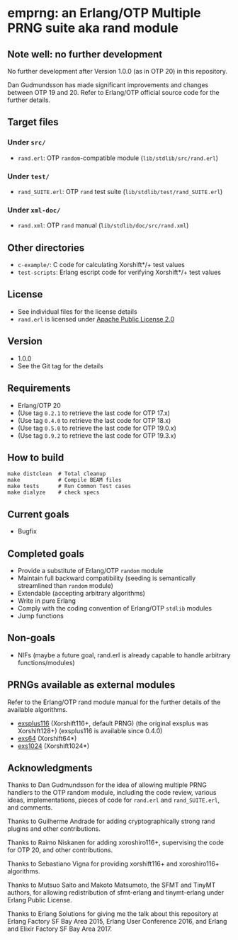 # emprng: an Erlang/OTP Multiple PRNG suite aka rand module

## Note well: no further development

No further development after Version 1.0.0 (as in OTP 20) in this repository.

Dan Gudmundsson has made significant improvements and changes between OTP 19 and 20. Refer to Erlang/OTP official source code for the further details.

## Target files

### Under `src/`

* `rand.erl`: OTP `random`-compatible module (`lib/stdlib/src/rand.erl`)

### Under `test/`

* `rand_SUITE.erl`: OTP `rand` test suite (`lib/stdlib/test/rand_SUITE.erl`)

### Under `xml-doc/`

* `rand.xml`: OTP `rand` manual (`lib/stdlib/doc/src/rand.xml`)

## Other directories

* `c-example/`: C code for calculating Xorshift\*/+ test values
* `test-scripts`: Erlang escript code for verifying Xorshift\*/+ test values

## License

* See individual files for the license details
* `rand.erl` is licensed under [Apache Public License 2.0](https://www.apache.org/licenses/LICENSE-2.0)

## Version

* 1.0.0
* See the Git tag for the details

## Requirements

* Erlang/OTP 20
* (Use tag `0.2.1` to retrieve the last code for OTP 17.x)
* (Use tag `0.4.0` to retrieve the last code for OTP 18.x)
* (Use tag `0.5.0` to retrieve the last code for OTP 19.0.x)
* (Use tag `0.9.2` to retrieve the last code for OTP 19.3.x)

## How to build

    make distclean  # Total cleanup
    make            # Compile BEAM files
    make tests      # Run Common Test cases
    make dialyze    # check specs

## Current goals

* Bugfix

## Completed goals

* Provide a substitute of Erlang/OTP `random` module
* Maintain full backward compatibility (seeding is semantically streamlined than `random` module)
* Extendable (accepting arbitrary algorithms)
* Write in pure Erlang
* Comply with the coding convention of Erlang/OTP `stdlib` modules
* Jump functions

## Non-goals

* NIFs (maybe a future goal, rand.erl is already capable to handle arbitrary functions/modules)

## PRNGs available as external modules

Refer to the Erlang/OTP rand module manual for the further details of the available algorithms.

* [exsplus116](https://github.com/jj1bdx/exsplus116/) (Xorshift116+, default PRNG) (the original exsplus was Xorshift128+) (exsplus116 is available since 0.4.0)
* [exs64](https://github.com/jj1bdx/exs64/) (Xorshift64\*)
* [exs1024](https://github.com/jj1bdx/exs1024/) (Xorshift1024\*)

## Acknowledgments

Thanks to Dan Gudmundsson for the idea of allowing multiple PRNG handlers to
the OTP random module, including the code review, various ideas,
implementations, pieces of code for `rand.erl` and `rand_SUITE.erl`, and
comments.

Thanks to Guilherme Andrade for adding cryptographically strong rand plugins
and other contributions.
 
Thanks to Raimo Niskanen for adding xoroshiro116+, supervising the code for
OTP 20, and other contributions.

Thanks to Sebastiano Vigna for providing xorshift116+ and xoroshiro116+
algorithms.

Thanks to Mutsuo Saito and Makoto Matsumoto, the SFMT and TinyMT authors, for
allowing redistribution of sfmt-erlang and tinymt-erlang under Erlang Public
License.

Thanks to Erlang Solutions for giving me the talk about this repository at
Erlang Factory SF Bay Area 2015, Erlang User Conference 2016, and Erlang and
Elixir Factory SF Bay Area 2017.

